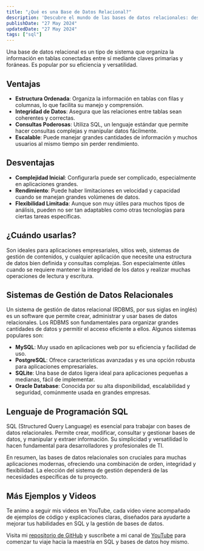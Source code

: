 ```yaml
---
title: "¿Qué es una Base de Datos Relacional?"
description: 'Descubre el mundo de las bases de datos relacionales: desde su definición hasta ventajas y desventajas, y cuándo elegirlas es la mejor opción. Además, exploramos ejemplos populares como MySQL, PostgreSQL y SQLite. ¡Aprende rápido y con claridad!'
publishDate: "27 May 2024"
updatedDate: "27 May 2024"
tags: ["sql"]
---
```


Una base de datos relacional es un tipo de sistema que organiza la información en tablas conectadas entre sí mediante claves primarias y foráneas. Es popular por su eficiencia y versatilidad.

## Ventajas

- **Estructura Ordenada**: Organiza la información en tablas con filas y columnas, lo que facilita su manejo y comprensión.
- **Integridad de Datos**: Asegura que las relaciones entre tablas sean coherentes y correctas.
- **Consultas Poderosas**: Utiliza SQL, un lenguaje estándar que permite hacer consultas complejas y manipular datos fácilmente.
- **Escalable**: Puede manejar grandes cantidades de información y muchos usuarios al mismo tiempo sin perder rendimiento.

## Desventajas

- **Complejidad Inicial**: Configurarla puede ser complicado, especialmente en aplicaciones grandes.
- **Rendimiento**: Puede haber limitaciones en velocidad y capacidad cuando se manejan grandes volúmenes de datos.
- **Flexibilidad Limitada**: Aunque son muy útiles para muchos tipos de análisis, pueden no ser tan adaptables como otras tecnologías para ciertas tareas específicas.

## ¿Cuándo usarlas?

Son ideales para aplicaciones empresariales, sitios web, sistemas de gestión de contenidos, y cualquier aplicación que necesite una estructura de datos bien definida y consultas complejas. Son especialmente útiles cuando se requiere mantener la integridad de los datos y realizar muchas operaciones de lectura y escritura.

## Sistemas de Gestión de Datos Relacionales

Un sistema de gestión de datos relacional (RDBMS, por sus siglas en inglés) es un software que permite crear, administrar y usar bases de datos relacionales. Los RDBMS son fundamentales para organizar grandes cantidades de datos y permitir el acceso eficiente a ellos. Algunos sistemas populares son:

- **MySQL**: Muy usado en aplicaciones web por su eficiencia y facilidad de uso.
- **PostgreSQL**: Ofrece características avanzadas y es una opción robusta para aplicaciones empresariales.
- **SQLite**: Una base de datos ligera ideal para aplicaciones pequeñas a medianas, fácil de implementar.
- **Oracle Database**: Conocida por su alta disponibilidad, escalabilidad y seguridad, comúnmente usada en grandes empresas.

## Lenguaje de Programación SQL

SQL (Structured Query Language) es esencial para trabajar con bases de datos relacionales. Permite crear, modificar, consultar y gestionar bases de datos, y manipular y extraer información. Su simplicidad y versatilidad lo hacen fundamental para desarrolladores y profesionales de TI.

En resumen, las bases de datos relacionales son cruciales para muchas aplicaciones modernas, ofreciendo una combinación de orden, integridad y flexibilidad. La elección del sistema de gestión dependerá de las necesidades específicas de tu proyecto.

## Más Ejemplos y Videos

Te animo a seguir mis videos en YouTube, cada video viene acompañado de ejemplos de código y explicaciones claras, diseñados para ayudarte a mejorar tus habilidades en SQL y la gestión de bases de datos.

Visita mi [repositorio de GitHub](https://github.com/cristotodev/Apuntes-SQL) y suscríbete a mi canal de [YouTube](https://www.youtube.com/@cristotodev) para comenzar tu viaje hacia la maestría en SQL y bases de datos hoy mismo.
